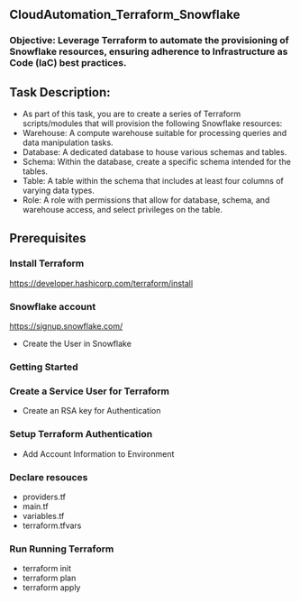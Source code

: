 ## CloudAutomation_Terraform_Snowflake
### Objective: Leverage Terraform to automate the provisioning of Snowflake resources, ensuring adherence to Infrastructure as Code (IaC) best practices.
## Task Description:
- As part of this task, you are to create a series of Terraform scripts/modules that will provision the following Snowflake resources:
- Warehouse: A compute warehouse suitable for processing queries and data manipulation tasks.
- Database: A dedicated database to house various schemas and tables.
- Schema: Within the database, create a specific schema intended for the tables.
- Table: A table within the schema that includes at least four columns of varying data types.
- Role: A role with permissions that allow for database, schema, and warehouse access, and select privileges on the table.

## Prerequisites
### Install Terraform
https://developer.hashicorp.com/terraform/install

### Snowflake account 
https://signup.snowflake.com/
- Create the User in Snowflake

### Getting Started

### Create a Service User for Terraform
- Create an RSA key for Authentication

### Setup Terraform Authentication
- Add Account Information to Environment

### Declare resouces
- providers.tf
- main.tf
- variables.tf
- terraform.tfvars

### Run Running Terraform
- terraform init
- terraform plan
- terraform apply

  
